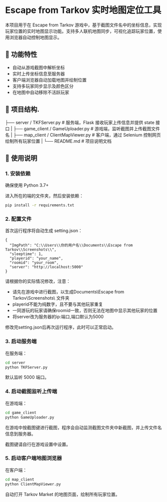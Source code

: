 # Escape from Tarkov 实时地图定位工具

本项目用于在 Escape from Tarkov 游戏中，基于截图文件名中的坐标信息，实现玩家位置的实时地图显示功能。支持多人联机地图同步，可视化追踪玩家位置，使用浏览器自动控制地图显示。

## 📌 功能特性

- 自动从游戏截图中解析坐标
- 实时上传坐标信息至服务器
- 客户端浏览器自动加载地图并绘制位置
- 支持多玩家同步显示及颜色区分
- 在地图中自动移除不活跃玩家

## 🧩 项目结构. 

├── server / TKFServer.py # 服务端，Flask 接收玩家上传信息并提供 state 接口
|
├── game_client / GameUploader.py # 游戏端，监听截图并上传截图文件名 
|
├── map_client / ClientMapViewer.py # 客户端，通过 Selenium 控制网页绘制所有玩家位置 
|
└── README.md # 项目说明文档

## 🚀 使用说明

### 1. 安装依赖

确保使用 Python 3.7+

进入所在的端的文件夹，然后安装依赖：

```bash
pip install -r requirements.txt
```

### 2. 配置文件

首次运行程序将自动生成 setting.json：

```
{
  "ImgPath": "C:\\Users\\你的用户名\\Documents\\Escape from Tarkov\\Screenshots\\",
  "sleeptime": 1,
  "playerid": "your_name",
  "roomid": "your_room",
  "server": "http://localhost:5000"
}
```

请根据你的实际情况修改，注意：

- 请先在游戏中进行截图，以生成Documents\Escape from Tarkov\Screenshots\ 文件夹
- playerid不能为纯数字，且不要与其他玩家重复
- 一同游玩的玩家请确保roomid一致，否则无法在地图中显示其他玩家的位置
- 将server改为服务器的ip:端口,端口默认为5000

修改完setting.json后再次运行程序，此时可以正常启动。

### 3. 启动服务端

在服务端：

```bash
cd server
python TKFServer.py
```

默认监听 5000 端口。

### 4. 启动截图监听上传端

在游戏端：

```bash
cd game_client
python GameUploader.py
```

在游戏中按截图键进行截图，程序会自动监测截图文件夹中新截图，并上传文件名信息到服务器。

截图键请自行在游戏设置中设置。


### 5. 启动客户端地图浏览器

在客户端：

```bash
cd map_client
python ClientMapViewer.py
```

自动打开 Tarkov Market 的地图页面，绘制所有玩家位置。
